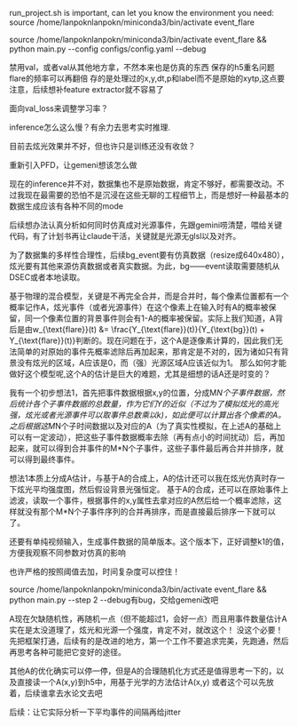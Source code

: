 run_project.sh is important, can let you know the environment you need:
source /home/lanpoknlanpokn/miniconda3/bin/activate event_flare

source /home/lanpoknlanpokn/miniconda3/bin/activate event_flare && python main.py --config configs/config.yaml --debug


禁用val，或者val从其他地方拿，不然本来也是仿真的东西
保存的h5重名问题
flare的频率可以再翻倍
存的是处理过的x,y,dt,p和label而不是原始的xytp,这点要注意，后续想补feature extractor就不容易了

面向val_loss来调整学习率？

inference怎么这么慢？有余力去思考实时推理.

目前去炫光效果并不好，但也许只是训练还没有收敛？

重新引入PFD，让gemeni想该怎么做

现在的inference并不对，数据集也不是原始数据，肯定不够好，都需要改动。不过我现在最需要的恐怕不是沉浸在这些无聊的工程细节上，而是想好一种最基本的
数据生成应该有各种不同的mode



后续想办法认真分析如何同时仿真成对光源事件，先跟gemini唠清楚，喂给关键代码，有了计划书再让claude干活，关键就是光源无glsl以及对齐。

为了数据集的多样性合理性，后续bg_event要有仿真数据（resize成640x480），炫光要有其他来源仿真数据或者真实数据。为此，bg——event读取需要随机从DSEC或者本地读取。


基于物理的混合模型，关键是不再完全合并，而是合并时，每个像素位置都有一个概率记作A，炫光事件（或者光源事件）在这个像素上在输入时有A的概率被保留，同一个像素位置的背景事件则会有1-A的概率被保留。实际上我们知道，A背后是由w_{\text{flare}}(t) &= \frac{Y_{\text{flare}}(t)}{Y_{\text{bg}}(t) + Y_{\text{flare}}(t)}判断的。现在问题在于，这个A是逐像素计算的，因此我们无法简单的对原始的事件先概率滤除后再加起来，那肯定是不对的，因为诸如只有背景没有炫光的区域，A应该是0，而（强）光源区域A应该近似为1。 那么如何才能做好这个模型呢,这个A的估计是巨大的难题，尤其是细想的话A还是时变的？

我有一个初步想法1，首先把事件数据根据x,y的位置，分成M*N个子事件数据，然后统计各个子事件数据的总数量，作为它们Y的近似（不过为了模拟炫光的高光强，炫光或者光源事件可以取事件总数乘以k)，如此便可以计算出各个像素的A。之后根据这M*N个子时间数据以及对应的A（为了真实性模拟，在上述A的基础上可以有一定波动），把这些子事件数据概率去除（再有点小的时间扰动）后，再加起来，就可以得到合并事件的M*N个子事件，这些子事件最后再合并并排序，就可以得到最终事件。

想法1本质上分成A估计，与基于A的合成上，A的估计还可以我在炫光仿真时存一下炫光平均强度图，然后假设背景光强恒定。 基于A的合成，还可以在原始事件上滤波，读取一个事件，根据事件的x,y属性去拿对应的A然后给一个概率滤除，这样就没有那个M*N个子事件序列的合并再排序，而是直接最后排序一下就可以了。

还要有单纯视频输入，生成事件数据的简单版本。这个版本下，正好调整k1的值，方便我观察不同参数对仿真的影响

也许严格的按照阈值去加，时间复杂度可以控住！

source /home/lanpoknlanpokn/miniconda3/bin/activate event_flare && python main.py --step 2 --debug有bug，交给gemeni改吧

A现在欠缺随机性，再随机一点（但不能超过1，会好一点）而且用事件数量估计A实在是太没道理了，炫光和光源一个强度，肯定不对，就改这个！
没这个必要！先把框架打通，后续有的是改进的地方，第一个工作不要追求完美，先跑通，然后再思考各种可能把它变好的途径。

其他A的优化确实可以停一停，但是A的合理随机化方式还是值得思考一下的，以及直接读一个A(x,y)到h5中，用基于光学的方法估计A(x,y)
或者这个可以先放着，后续谁拿去水论文去吧


后续：让它实际分析一下平均事件的间隔再给jitter